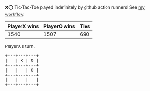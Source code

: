 :x::o: Tic-Tac-Toe played indefinitely by github action runners! See [my workflow](.github/workflows/play.yaml).

|PlayerX wins|PlayerO wins|Ties|
|-|-|-|
|1540|1507|690|

PlayerX's turn.

<pre>
+---+---+---+
|   | X | O |
+---+---+---+
|   |   | O |
+---+---+---+
|   |   |   |
+---+---+---+
</pre>